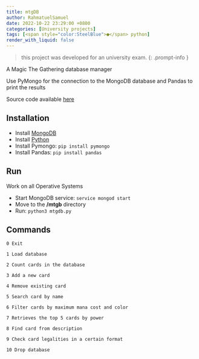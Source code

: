 ```yaml
---
title: mtgDB
author: RahmatuelSamuel
date: 2022-10-22 23:29:00 +0800
categories: [University projects]
tags: [<span style="color:SteelBlue">●</span> python]
render_with_liquid: false
---
```


> this project was developed for an university exam.
{: .prompt-info }

A Magic The Gathering database manager

Use PyMongo for the connection to the MongoDB database and Pandas to print the results

Source code available [here](https://github.com/RahmatuelSamuel/mtgdb)

## Installation
- Install [MongoDB](https://www.mongodb.com/try/download/community-edition)
- Install [Python](https://www.python.org/downloads/)
- Install Pymongo: ```pip install pymongo```
- Install Pandas: ```pip install pandas```

## Run
Work on all Operative Systems
- Start MongoDB service: ```service mongod start```
- Move to the **/mtgb** directory
- Run: ```python3 mtgdb.py```

## Commands
```0 Exit```

```1 Load database```

```2 Count cards in the database```

```3 Add a new card```

```4 Remove existing card```

```5 Search card by name```

```6 Filter cards by maximum mana cost and color```

```7 Retrieves the top 5 cards by power```

```8 Find card from description```

```9 Check card legalities in a certain format```

```10 Drop database```
